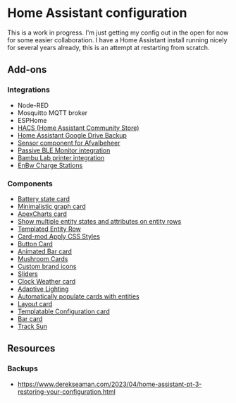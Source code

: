 # Home Assistant configuration

This is a work in progress. I'm just getting my config out in the open for now for some easier collaboration.
I have a Home Assistant install running nicely for several years already, this is an attempt at restarting from scratch.

## Add-ons

### Integrations

- Node-RED
- Mosquitto MQTT broker
- ESPHome
- [HACS (Home Assistant Community Store)](https://github.com/hacs/integration)
- [Home Assistant Google Drive Backup](https://github.com/sabeechen/hassio-google-drive-backup)
- [Sensor component for Afvalbeheer](https://github.com/pippyn/Home-Assistant-Sensor-Afvalbeheer)
- [Passive BLE Monitor integration](https://github.com/custom-components/ble_monitor)
- [Bambu Lab printer integration](https://github.com/greghesp/ha-bambulab)
- [EnBw Charge Stations](https://github.com/mKenfenheuer/enbw_chargestations)

### Components

- [Battery state card](https://github.com/maxwroc/battery-state-card)
- [Minimalistic graph card](https://github.com/kalkih/mini-graph-card)
- [ApexCharts card](https://github.com/RomRider/apexcharts-card)
- [Show multiple entity states and attributes on entity rows](https://github.com/benct/lovelace-multiple-entity-row)
- [Templated Entity Row](https://github.com/thomasloven/lovelace-template-entity-row)
- [Card-mod Apply CSS Styles](https://github.com/thomasloven/lovelace-card-mod)
- [Button Card](https://github.com/custom-cards/button-card)
- [Animated Bar card](https://github.com/custom-cards/bar-card)
- [Mushroom Cards](https://github.com/piitaya/lovelace-mushroom)
- [Custom brand icons](https://github.com/elax46/custom-brand-icons)
- [Sliders](https://github.com/thomasloven/lovelace-slider-entity-row)
- [Clock Weather card](https://github.com/pkissling/clock-weather-card)
- [Adaptive Lighting](https://github.com/basnijholt/adaptive-lighting)
- [Automatically populate cards with entities](https://github.com/thomasloven/lovelace-auto-entities)
- [Layout card](https://github.com/thomasloven/lovelace-layout-card)
- [Templatable Configuration card](https://github.com/iantrich/config-template-card)
- [Bar card](https://github.com/custom-cards/bar-card)
- [Track Sun](https://github.com/rejuvenate/lovelace-horizon-card)




## Resources

### Backups

- https://www.derekseaman.com/2023/04/home-assistant-pt-3-restoring-your-configuration.html
